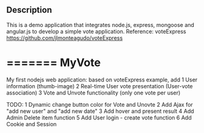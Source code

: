
## Description

This is a demo application that integrates node.js, express, mongoose and angular.js to develop a simple vote application.
Reference: voteExpress https://github.com/jlmonteagudo/voteExpress

=======
MyVote
======

My first nodejs web application: based on voteExpress example, add
1 User information (thumb-image)
2 Real-time User vote presentation (User-vote association)
3 Vote and Unvote functionality (only one vote per user)


TODO:
1 Dynamic change button color for Vote and Unovte
2 Add Ajax for "add new user" and "add new date"
3 Add hover and present result
4 Add Admin Delete item function
5 Add User login - create vote function
6 Add Cookie and Session
